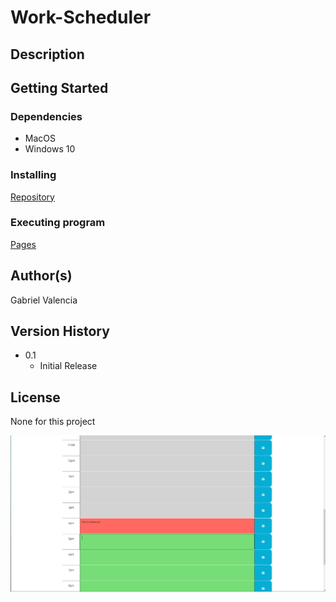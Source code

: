 # Work-Scheduler

## Description



## Getting Started



### Dependencies

* MacOS
* Windows 10

### Installing

[Repository](https://github.com/Gabriel-V75169/Work-Scheduler)

### Executing program

[Pages](https://https://gabriel-v75169.github.io/Work-Scheduler/)

## Author(s)

Gabriel Valencia

## Version History

* 0.1
    * Initial Release


## License

None for this project

![Final Product](Screenshot%20(2).png)